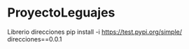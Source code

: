 # ProyectoLeguajes

Librerio direcciones 
pip install -i https://test.pypi.org/simple/ direcciones==0.0.1
